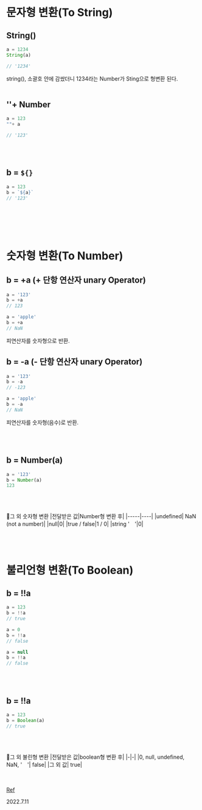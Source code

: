 # 문자형 변환(To String)

## String()
```js
a = 1234
String(a)

// '1234'
```
string(), 소괄호 안에 감쌌더니 1234라는 Number가 Sting으로 형변환 된다.<br/><br/>

## ''+ Number
```js
a = 123
""+ a

// '123'
```
<br/><br/>

##  b = `${}`
```js
a = 123
b = `${a}`
// '123'
```
<br/><br/><br/><br/>


# 숫자형 변환(To Number)

## b = +a (+ 단항 연산자 unary Operator)
```js
a = '123'
b = +a
// 123

a = 'apple'
b = +a
// NaN
```
피연산자를 숫자형으로 반환.

## b = -a (- 단항 연산자 unary Operator)
```js
a = '123'
b = -a
// -123

a = 'apple'
b = -a
// NaN
```
피연산자를 숫자형(음수)로 반환.

<br/><br/>

## b = Number(a)
```js
a = '123'
b = Number(a)
123
```
<br/><br/>

🍑그 외 숫자형 변환
|전달받은 값|Number형 변환 후|
|-----|----|
|undefined| NaN (not a number)|
|null|0|
|true / false|1 / 0|
|string '　'|0|
<br/><br/><br/><br/>

# 불리언형 변환(To Boolean)

## b = !!a
```js
a = 123
b = !!a
// true

a = 0
b = !!a
// false

a = null
b = !!a
// false
```
<br/><br/>

## b = !!a
```js
a = 123
b = Boolean(a)
// true
```
<br/><br/>

🍒그 외 불린형 변환
|전달받은 값|boolean형 변환 후|
|-|-|
|0, null, undefined, NaN, '　'| false|
|그 외 값| true|

<br/><br/>
[Ref](https://ko.javascript.info/type-conversions)

2022.7.11